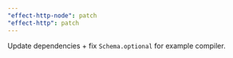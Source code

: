 ```yaml
---
"effect-http-node": patch
"effect-http": patch
---
```


Update dependencies + fix `Schema.optional` for example compiler.
